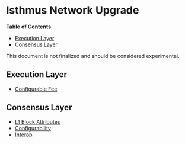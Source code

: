 # Isthmus Network Upgrade

<!-- START doctoc generated TOC please keep comment here to allow auto update -->
<!-- DON'T EDIT THIS SECTION, INSTEAD RE-RUN doctoc TO UPDATE -->
**Table of Contents**

- [Execution Layer](#execution-layer)
- [Consensus Layer](#consensus-layer)

<!-- END doctoc generated TOC please keep comment here to allow auto update -->

This document is not finalized and should be considered experimental.

## Execution Layer

- [Configurable Fee](./exec-engine.md#fees)

## Consensus Layer

- [L1 Block Attributes](./l1-attributes.md)
- [Configurability](./configurability.md)
- [Interop](../../interop/overview.md)
